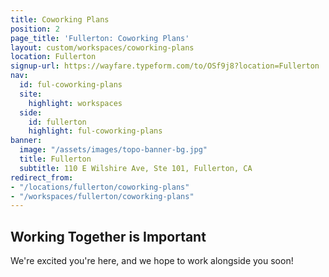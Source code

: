 ```yaml
---
title: Coworking Plans
position: 2
page_title: 'Fullerton: Coworking Plans'
layout: custom/workspaces/coworking-plans
location: Fullerton
signup-url: https://wayfare.typeform.com/to/OSf9j8?location=Fullerton
nav:
  id: ful-coworking-plans
  site:
    highlight: workspaces
  side:
    id: fullerton
    highlight: ful-coworking-plans
banner:
  image: "/assets/images/topo-banner-bg.jpg"
  title: Fullerton
  subtitle: 110 E Wilshire Ave, Ste 101, Fullerton, CA
redirect_from:
- "/locations/fullerton/coworking-plans"
- "/workspaces/fullerton/coworking-plans"
---
```


## Working Together is Important

We're excited you're here, and we hope to work alongside you soon!
